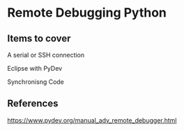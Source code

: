 # Remote Debugging Python

## Items to cover

A serial or SSH connection

Eclipse with PyDev

Synchronisng Code




## References

https://www.pydev.org/manual_adv_remote_debugger.html



